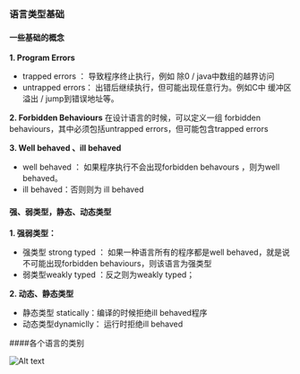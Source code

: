 ### 语言类型基础

#### 一些基础的概念
**1. Program Errors**
- trapped errors ： 导致程序终止执行，例如 除0 / java中数组的越界访问
- untrapped errors： 出错后继续执行，但可能出现任意行为。例如C中 缓冲区溢出 / jump到错误地址等。

**2. Forbidden Behaviours** 
	在设计语言的时候，可以定义一组 forbidden behaviours，其中必须包括untrapped errors，但可能包含trapped errors
	
**3. Well behaved 、ill behaved**
- well behaved ： 如果程序执行不会出现forbidden behavours ，则为well behaved。
- ill behaved：否则则为 ill behaved 

####  强、弱类型，静态、动态类型
**1. 强弱类型：**
- 强类型 strong typed ： 如果一种语言所有的程序都是well behaved，就是说不可能出现forbidden behaviours，则该语言为强类型
- 弱类型weakly typed ：反之则为weakly typed；

**2. 动态、静态类型**
- 静态类型 statically：编译的时候拒绝ill behaved程序
- 动态类型dynamiclly： 运行时拒绝ill behaved

####各个语言的类别 

![Alt text](./1579155644617.png)

 